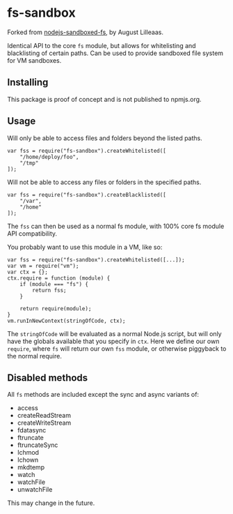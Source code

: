 # fs-sandbox

Forked from [nodejs-sandboxed-fs](https://github.com/augustl/nodejs-sandboxed-fs), by August Lilleaas.

Identical API to the core `fs` module, but allows for whitelisting and blacklisting of certain paths. Can be used to provide sandboxed file system for VM sandboxes.

## Installing

This package is proof of concept and is not published to npmjs.org.

## Usage

Will only be able to access files and folders beyond the listed paths.

    var fss = require("fs-sandbox").createWhitelisted([
        "/home/deploy/foo",
        "/tmp"
    ]);

Will not be able to access any files or folders in the specified paths.

    var fss = require("fs-sandbox").createBlacklisted([
        "/var",
        "/home"
    ]);

The `fss` can then be used as a normal fs module, with 100% core fs module API compatibility.

You probably want to use this module in a VM, like so:

    var fss = require("fs-sandbox").createWhitelisted([...]);
    var vm = require("vm");
    var ctx = {};
    ctx.require = function (module) {
        if (module === "fs") {
            return fss;
        }
        
        return require(module);
    }
    vm.runInNewContext(stringOfCode, ctx);

The `stringOfCode` will be evaluated as a normal Node.js script, but will only have the globals available that you specify in `ctx`. Here we define our own `require`, where `fs` will return our own `fss` module, or otherwise piggyback to the normal require.


## Disabled methods

All `fs` methods are included except the sync and async variants of:

 * access
 * createReadStream
 * createWriteStream
 * fdatasync
 * ftruncate
 * ftruncateSync
 * lchmod
 * lchown
 * mkdtemp
 * watch
 * watchFile
 * unwatchFile

This may change in the future.